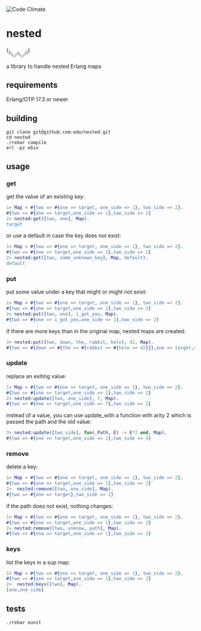 
![Code Climate](http://img.shields.io/badge/code_climate-17.3-brightgreen.svg?style=flat-square)
# nested

{<sub>{<sub>{<sub>{<sub>{}</sub>}</sub>}{<sub>{<sub>{}</sub>}</sub>}</sub>}</sub>}

a library to handle nested Erlang maps

## requirements
Erlang/OTP 17.3 or newer

## building

```
git clone git@github.com:odo/nested.git
cd nested
./rebar compile
erl -pz ebin
```

## usage

### get

get the value of an existing key:

```erlang
1> Map = #{two => #{one => target, one_side => 1}, two_side => 2}.
#{two => #{one => target,one_side => 1},two_side => 2}
2> nested:get([two, one], Map).
target
```
or use a default in case the key does not exist:


```erlang
1> Map = #{two => #{one => target, one_side => 1}, two_side => 2}.
#{two => #{one => target,one_side => 1},two_side => 2}
2> nested:get([two, some_unknown_key], Map, default).
default
```

### put
put some value under a key that might or might not exist:

```erlang
1> Map = #{two => #{one => target, one_side => 1}, two_side => 2}.
#{two => #{one => target,one_side => 1},two_side => 2}
2> nested:put([two, one], i_got_you, Map).
#{two => #{one => i_got_you,one_side => 1},two_side => 2}
```

If there are more keys than in the original map, nested maps are created:

```erlang
3> nested:put([two, down, the, rabbit, hole], 42, Map).
#{two => #{down => #{the => #{rabbit => #{hole => 42}}},one => target,one_side => 1}, two_side => 2}
```

### update

replace an exiting value:

```erlang
1> Map = #{two => #{one => target, one_side => 1}, two_side => 2}.
#{two => #{one => target,one_side => 1},two_side => 2}
2> nested:update([two, one_side], 7, Map).
#{two => #{one => target,one_side => 7},two_side => 2}
```

instead of a value, you can use update_with a function with arity 2 which is passed the path and the old value:

```erlang
3> nested:update([two_side], fun(_Path, E) -> E*2 end, Map).
#{two => #{one => target,one_side => 1},two_side => 4}
```

### remove

delete a key:

```erlang
1> Map = #{two => #{one => target, one_side => 1}, two_side => 2}.
#{two => #{one => target,one_side => 1},two_side => 2}
2>  nested:remove([two, one_side], Map).
#{two => #{one => target},two_side => 2}
```

if the path does not exist, nothing changes:

```erlang
1> Map = #{two => #{one => target, one_side => 1}, two_side => 2}.
#{two => #{one => target,one_side => 1},two_side => 2}
2> nested:remove([two, unknow, path], Map).
#{two => #{one => target,one_side => 1},two_side => 2}
```

### keys
list the keys in a sup map:

```erlang
1> Map = #{two => #{one => target, one_side => 1}, two_side => 2}.
#{two => #{one => target,one_side => 1},two_side => 2}
2>  nested:keys([two], Map).
[one,one_side]
```

## tests

`./rebar eunit`

